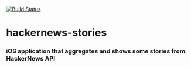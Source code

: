 [![Build Status](https://travis-ci.com/atereshkov/hackernews-stories.svg?branch=master)](https://travis-ci.com/atereshkov/hackernews-stories)

# hackernews-stories

### iOS application that aggregates and shows some stories from HackerNews API
